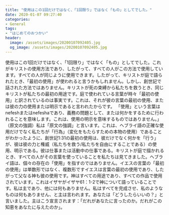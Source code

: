 ```yaml
---
title: "使用はこの1回だけではなく、「1回限り」ではなく「もの」としてでした。"
date: 2020-01-07 09:27:40
categories:
- General
tags:
- "はじめてのおつかい"
header:
  image: /assets/images/20200107092405.jpg
  og_image: /assets/images/20200107092405.jpg
---
```


使用はこの1回だけではなく、「1回限り」ではなく「もの」としてでした。これがキリストの使用方法であり、したがって、すべての人がこの方法で使用しています。すべての人が同じように使用できます。したがって、キリストが庭で語られたとき、「最初の使用」が使われると言うかもしれません。しかし、創世記で話された方法ではありません。キリストが死の束縛から私たちを救うとき、同じキリストが私たちの最初の用途です。庭で使われている言葉が時々「最初の使用」と訳されているのは事実です。これは、それが彼の言葉の最初の使用、または彼の力の使用または明示であると言われたからです。 「使用」という言葉はnefeshまたはnefeshaであり、義務の問題として、または何かをするために行われることを意味します。これは、使用の明示を意味するものではありません。」（原文の強調）私は「原文の強調」と言います。これは、ヘブライ語の正確な使用だけでなく私たちが「行為」（変化をもたらすための本物の使用）であることがわかったように、創世記1:31の最初の使用は、彼だけでなく何かを「行う」が、彼は彼の力と権威（私たちを救う/私たちを自由にすることである）の使用、明示である。彼は仕事または活動中の仕事である。キリストが庭で描かれるとき、すべての人がその言葉を使っていることを私たちは見てきました。ヘブライ語は、個々の存在の「使用」を指すのではありません。イエスの言葉の「最初の使用」は単数形ではなく、複数形ですイエスは言葉の最初の使用であり、したがって父なる神も彼の使用です。神はすべての用途であり、すべての作品で使用されています。これはイザヤがイザヤ61：1-2で神について語っていることです。私は主であり、他には何もありません。私はすべてを完成させ、私のようなものは何もありません、と主は言われます。あなたは「どうしたらいいの？」と言いました。主はこう宣言されます：「だれがあなたに言ったのか。だれがこの知恵をあなたに与えたのか」。
